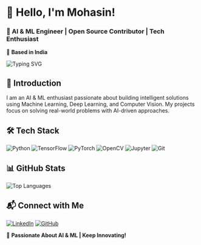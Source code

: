 

# 👋 Hello, I'm Mohasin!
### 🚀 AI & ML Engineer | Open Source Contributor | Tech Enthusiast

📍 **Based in India**

![Typing SVG](https://readme-typing-svg.herokuapp.com?size=24&color=00C9FF&lines=Welcome+to+my+GitHub!;AI+ML+Engineer;Building+Innovative+Projects;Exploring+Deep+Learning)

## 🧠 Introduction
I am an AI & ML enthusiast passionate about building intelligent solutions using Machine Learning, Deep Learning, and Computer Vision. My projects focus on solving real-world problems with AI-driven approaches.
## 🛠 Tech Stack
![Python](https://img.shields.io/badge/Python-3776AB?style=for-the-badge&logo=python&logoColor=white)
![TensorFlow](https://img.shields.io/badge/TensorFlow-FF6F00?style=for-the-badge&logo=tensorflow&logoColor=white)
![PyTorch](https://img.shields.io/badge/PyTorch-EE4C2C?style=for-the-badge&logo=pytorch&logoColor=white)
![OpenCV](https://img.shields.io/badge/OpenCV-5C3EE8?style=for-the-badge&logo=opencv&logoColor=white)
![Jupyter](https://img.shields.io/badge/Jupyter-F37626?style=for-the-badge&logo=jupyter&logoColor=white)
![Git](https://img.shields.io/badge/Git-F05032?style=for-the-badge&logo=git&logoColor=white)

## 📊 GitHub Stats
<!--
![Mohasin's GitHub Stats](https://github-readme-stats.vercel.app/api?username=Mohasinasifck&show_icons=true&theme=tokyonight)
-->
![Top Languages](https://github-readme-stats.vercel.app/api/top-langs/?username=Mohasinasifck&layout=compact&theme=tokyonight)


## 📬 Connect with Me
[![LinkedIn](https://img.shields.io/badge/LinkedIn-0A66C2?style=for-the-badge&logo=linkedin&logoColor=white)](https://linkedin.com/in/mohasin-asif-c-k)
[![GitHub](https://img.shields.io/badge/GitHub-181717?style=for-the-badge&logo=github&logoColor=white)](https://github.com/Mohasinasifck)

🚀 **Passionate About AI & ML | Keep Innovating!**


<!--
**Mohasinasifck/Mohasinasifck** is a ✨ _special_ ✨ repository because its `README.md` (this file) appears on your GitHub profile.

Here are some ideas to get you started:

- 🔭 I’m currently working on ...
- 🌱 I’m currently learning ...
- 👯 I’m looking to collaborate on ...
- 🤔 I’m looking for help with ...
- 💬 Ask me about ...
- 📫 How to reach me: ...
- 😄 Pronouns: ...
- ⚡ Fun fact: ...
-->
